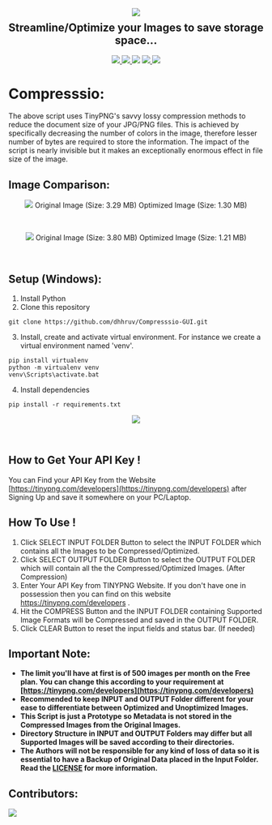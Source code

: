 <p align="center">
  <img src="https://user-images.githubusercontent.com/72680045/102008832-56a57600-3d59-11eb-821a-98b8adabbbc9.png">
  <h2 align="center" style="margin-top: -4px !important;">Streamline/Optimize your Images to save storage space...</h2>
  <p align="center">
    <a href="https://github.com/dhhruv/Compresssio/blob/master/LICENSE">
      <img src="https://img.shields.io/github/license/dhhruv/Compresssio-GUI?color=informational">
    </a>
    <a href="https://www.python.org/">
    	<img src="https://img.shields.io/badge/python-v3.8-informational">
    </a>
    <img src="https://img.shields.io/badge/maintainer-dhhruv-informational">
    <a href="https://github.com/dhhruv/Compresssio-GUI">
    	<img src="https://img.shields.io/github/v/release/dhhruv/Compresssio-GUI">
    </a>
    <img src="https://img.shields.io/badge/contributions-welcome-informational">
  </p>
</p>

# Compresssio:

The above script uses TinyPNG's savvy lossy compression methods to reduce the document size of your JPG/PNG files. This is achieved by specifically decreasing the number of colors in the image, therefore lesser number of bytes are required to store the information. The impact of the script is nearly invisible but it makes an exceptionally enormous effect in file size of the image.

## Image Comparison:

<p align="center">
	<img src="https://user-images.githubusercontent.com/72680045/102686318-e2614b80-420c-11eb-8807-2fce966c52f7.png">
	Original Image (Size: 3.29 MB)  Optimized Image (Size: 1.30 MB)
</p>
<br>
<p align="center">
	<img src="https://user-images.githubusercontent.com/72680045/102686321-e42b0f00-420c-11eb-84a0-4fbb2f966b20.png">
	Original Image (Size: 3.80 MB)  Optimized Image (Size: 1.21 MB)
</p>
<br>

## Setup (Windows):

1. Install Python
2. Clone this repository
```
git clone https://github.com/dhhruv/Compresssio-GUI.git
```

3. Install, create and activate virtual environment.
For instance we create a virtual environment named 'venv'.
```
pip install virtualenv
python -m virtualenv venv
venv\Scripts\activate.bat
```

4. Install dependencies
```
pip install -r requirements.txt
```

<p align="center">
	<img src="https://user-images.githubusercontent.com/72680045/102009746-8a839a00-3d5f-11eb-9fee-51cecb6dd061.PNG">
</p>
<br>

## How to Get Your API Key !

You can Find your API Key from the Website [https://tinypng.com/developers](https://tinypng.com/developers) after Signing Up and save it somewhere on your PC/Laptop.


## How To Use !
1.	Click SELECT INPUT FOLDER Button to select the INPUT FOLDER which contains all the Images to be Compressed/Optimized.
2.	Click SELECT OUTPUT FOLDER Button to select the OUTPUT FOLDER which will contain all the the Compressed/Optimized Images. (After Compression)
3.	Enter Your API Key from TINYPNG Website. If you don't have one in possession then you can find on this website https://tinypng.com/developers .
4.	Hit the COMPRESS Button and the INPUT FOLDER containing Supported Image Formats will be Compressed and saved in the OUTPUT FOLDER.
5.	Click CLEAR Button to reset the input fields and status bar. (If needed)

## Important Note:

-	**The limit you'll have at first is of 500 images per month on the Free plan. You can change this according to your requirement at [https://tinypng.com/developers](https://tinypng.com/developers)**
-	**Recommended to keep INPUT and OUTPUT Folder different for your ease to differentiate between Optimized and Unoptimized Images.**
-	**This Script is just a Prototype so Metadata is not stored in the Compressed Images from the Original Images.**
-	**Directory Structure in INPUT and OUTPUT Folders may differ but all Supported Images will be saved according to their directories.**
-	**The Authors will not be responsible for any kind of loss of data so it is essential to have a Backup of Original Data placed in the Input Folder. Read the [LICENSE](https://github.com/dhhruv/Compresssio-GUI/blob/master/LICENSE) for more information.**

## Contributors:

<a href="https://github.com/dhhruv/Compresssio-GUI/graphs/contributors">
  <img src="https://contrib.rocks/image?repo=dhhruv/Compresssio-GUI" />
</a>

